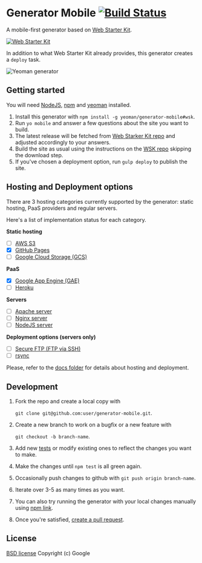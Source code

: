 # Generator Mobile [![Build Status][travis-img]][travis-link] 

A mobile-first generator based on [Web Starter Kit][wsk-repo].

[![Web Starter Kit][wsk-screenshot1]][wsk-repo]

In addition to what Web Starter Kit already provides, this generator creates 
a `deploy` task. 

![Yeoman generator][wsk-screenshot2]

## Getting started

You will need [NodeJS](http://nodejs.org/), [npm](https://www.npmjs.org/) and [yeoman](http://yeoman.io/) installed.

1. Install this generator with `npm install -g yeoman/generator-mobile#wsk`.
2. Run `yo mobile` and answer a few questions about the site you want to build.
3. The latest release will be fetched from [Web Starker Kit repo][wsk-repo] 
   and adjusted accordingly to your answers.
4. Build the site as usual using the instructions on the [WSK repo](https://github.com/google/web-starter-kit#quickstart) skipping the download step.
5. If you've chosen a deployment option, run `gulp deploy` to publish the site.

## Hosting and Deployment options

There are 3 hosting categories currently supported by the generator:
static hosting, PaaS providers and regular servers.

Here's a list of implementation status for each category.

**Static hosting**

* [ ] [AWS S3][aws-s3]
* [x] [GitHub Pages][gh-pages]
* [ ] [Google Cloud Storage (GCS)][gcs]

**PaaS**

* [x] [Google App Engine (GAE)][gae]
* [ ] [Heroku][heroku-website]

**Servers**

* [ ] [Apache server][httpd]
* [ ] [Nginx server][nginx]
* [ ] [NodeJS server][nodejs-server]

**Deployment options (servers only)**

* [ ] [Secure FTP (FTP via SSH)][sftp-wiki]
* [ ] [rsync][rsync-wiki]

Please, refer to the [docs folder](docs/) for details about hosting and
deployment.

## Development

1. Fork the repo and create a local copy with

   `git clone git@github.com:user/generator-mobile.git`.

2. Create a new branch to work on a bugfix or a new feature with

   `git checkout -b branch-name`.

3. Add new [tests](test/) or modify existing ones to reflect the changes 
   you want to make.
4. Make the changes until `npm test` is all green again.
5. Occasionally push changes to github with `git push origin branch-name`.
6. Iterate over 3-5 as many times as you want.
7. You can also try running the generator with your local changes manually
   using [npm link](https://www.npmjs.org/doc/cli/npm-link.html).
8. Once you're satisfied, [create a pull request](https://help.github.com/articles/creating-a-pull-request/).

## License

[BSD license](http://opensource.org/licenses/bsd-license.php)
Copyright (c) Google


[wsk-repo]: https://github.com/google/web-starter-kit
[wsk-screenshot1]: https://camo.githubusercontent.com/a1b538962fa669f54f37509f8961613aa4753254/687474703a2f2f692e696d6775722e636f6d2f6e475572456d782e706e67
[wsk-screenshot2]: https://cloud.githubusercontent.com/assets/25405/5183611/9ace76a4-74a8-11e4-978a-17fda7eb4cfd.png
[travis-img]: https://secure.travis-ci.org/yeoman/generator-mobile.svg?branch=wsk
[travis-link]: https://travis-ci.org/yeoman/generator-mobile
[aws-s3]: http://docs.aws.amazon.com/AmazonS3/latest/dev/website-hosting-custom-domain-walkthrough.html
[gh-pages]: https://pages.github.com/
[gcs]: https://cloud.google.com/storage/docs/website-configuration
[gae]: https://cloud.google.com/appengine/
[heroku-website]: https://www.heroku.com/
[httpd]: http://httpd.apache.org/
[nginx]: http://nginx.org/en/
[nodejs-server]: https://github.com/h5bp/server-configs-node
[sftp-wiki]: http://en.wikipedia.org/wiki/SSH_File_Transfer_Protocol
[rsync-wiki]: http://en.wikipedia.org/wiki/Rsync
